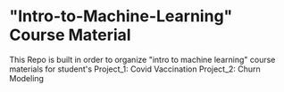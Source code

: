 # "Intro-to-Machine-Learning" Course Material
This Repo is built in order to organize "intro to machine learning" course materials for student's
Project_1: Covid Vaccination
Project_2: Churn Modeling

